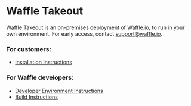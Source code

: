 # Waffle Takeout
Waffle Takeout is an on-premises deployment of Waffle.io, to run in your own environment. For early access, contact support@waffle.io.

### For customers:
- [Installation Instructions](INSTALL.md)

### For Waffle developers:
- [Developer Environment Instructions](DEV.md)
- [Build Instructions](BUILD.md)
